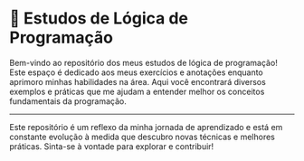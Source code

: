 # 🧠 Estudos de Lógica de Programação

Bem-vindo ao repositório dos meus estudos de lógica de programação! Este espaço é dedicado aos meus exercícios e anotações enquanto aprimoro minhas habilidades na área. Aqui você encontrará diversos exemplos e práticas que me ajudam a entender melhor os conceitos fundamentais da programação.

---

Este repositório é um reflexo da minha jornada de aprendizado e está em constante evolução à medida que descubro novas técnicas e melhores práticas. Sinta-se à vontade para explorar e contribuir!
